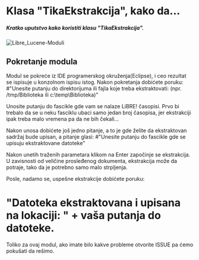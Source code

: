 Klasa "TikaEkstrakcija", kako da...
===================
##### Kratko uputstvo kako koristiti klasu "TikaEkstrakcija".

 
 
![Libre_Lucene-Moduli](http://www.deanchugall.info/LibreSlike/LiBRE-Lucene-application-LOGO_.png "Logo Title Text 1")

## Pokretanje modula

Modul se pokreće iz IDE programerskog okruženja(Eclipse), i ceo rezultat se ispisuje u konzolnom ispisu istog.
Nakon pokretanja dobićete poruku:
#"Unesite putanju do direktorijuma ili fajla koje treba ekstraktovati: 
					(npr. /tmp/Biblioteka ili c:\\temp\\Biblioteka)"
					
Unosite putanju do fascikle gde vam se nalaze LiBRE! časopisi. Prvo bi trebalo da se u neku fasciklu ubaci samo jedan
broj časopisa, jer ekstrakciji ipak treba malo vremena pa da ne bih čekali...

Nakon unosa dobićete još jedno pitanje, a to je gde želite da ekstraktovan sadržaj bude upisan, a pitanje glasi:
#"Unesite putanju do fascikle gde se upisuju ekstraktovane datoteke"

Nakon unetih traženih parametara klikom na Enter započinje se ekstrakcija. U zavisnosti od veličine prosleđenog
dokumenta, ekstrakcija može da potraje, tako da je potrebno samo malo strpljenja.

Posle, nadamo se, uspešne ekstrakcije dobićete poruku:

# "Datoteka ekstraktovana i upisana na lokaciji: " + vaša putanja do datoteke.

Toliko za ovaj modul, ako imate bilo kakve probleme otvorite ISSUE pa ćemo pokušati da rešimo.